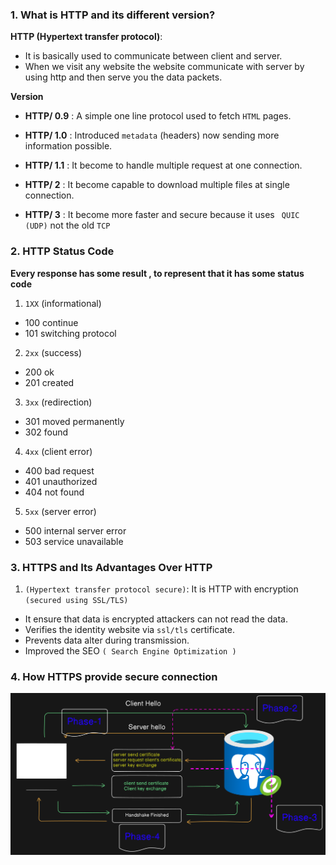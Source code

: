 ### 1. What is HTTP and its different version?

**HTTP (Hypertext transfer protocol)**:

- It is basically used to communicate between client and server.
- When we visit any website the website communicate with server by using http and then serve you the data packets.

**Version**

- **HTTP/ 0.9** : A simple one line protocol used to fetch `HTML` pages.

- **HTTP/ 1.0** : Introduced `metadata` (headers) now sending more information possible.

- **HTTP/ 1.1** : It become to handle multiple request at one connection.

- **HTTP/ 2** : It become capable to download multiple files at single connection.

- **HTTP/ 3** : It become more faster and secure because it uses ` QUIC (UDP)` not the old `TCP`

### 2. HTTP Status Code

**Every response has some result , to represent that it has some status code**

1. `1XX` (informational)

- 100 continue
- 101 switching protocol

2. `2xx` (success)

- 200 ok
- 201 created

3. `3xx` (redirection)

- 301 moved permanently
- 302 found

4. `4xx` (client error)

- 400 bad request
- 401 unauthorized
- 404 not found

5. `5xx` (server error)

- 500 internal server error
- 503 service unavailable

### 3. HTTPS and Its Advantages Over HTTP

1. `(Hypertext transfer protocol secure)`: It is HTTP with encryption `(secured using SSL/TLS)`

- It ensure that data is encrypted attackers can not read the data.
- Verifies the identity website via `ssl/tls` certificate.
- Prevents data alter during transmission.
- Improved the SEO `( Search Engine Optimization )`

### 4. How HTTPS provide secure connection
![](./img/https.png)